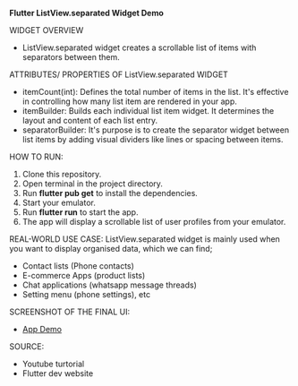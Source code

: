 **Flutter ListView.separated Widget Demo**

WIDGET OVERVIEW
 - ListView.separated widget creates a scrollable list of items with separators between them.

ATTRIBUTES/ PROPERTIES OF ListView.separated WIDGET
 - itemCount(int): Defines the total number of items in the list. It's effective in controlling how many list item are rendered in your app.
 - itemBuilder: Builds each individual list item widget. It determines the layout and content of each list entry.
 - separatorBuilder: It's purpose is to create the separator widget between list items by adding visual dividers like lines or spacing between items.

HOW TO RUN:
 1. Clone this repository.
 2. Open terminal in the project directory.
 3. Run **flutter pub get** to install the dependencies.
 4. Start your emulator. 
 5. Run **flutter run** to start the app.
 6. The app will display a scrollable list of user profiles from your emulator.

REAL-WORLD USE CASE:
ListView.separated widget is mainly used when you want to display organised data, which we can find;
 - Contact lists (Phone contacts)
 - E-commerce Apps (product lists)
 - Chat applications (whatsapp message threads)
 - Setting menu (phone settings), etc

SCREENSHOT OF THE FINAL UI:
 - [App Demo](screenshot/final_UI.PNG)

SOURCE:
 - Youtube turtorial
 - Flutter dev website
